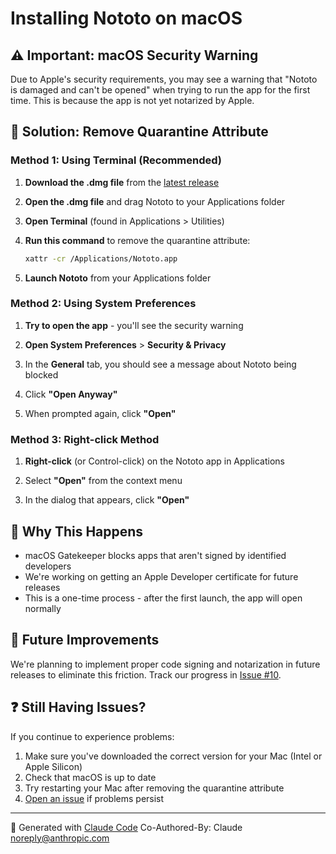 # Installing Nototo on macOS

## ⚠️ Important: macOS Security Warning

Due to Apple's security requirements, you may see a warning that "Nototo is damaged and can't be opened" when trying to run the app for the first time. This is because the app is not yet notarized by Apple.

## 🔧 Solution: Remove Quarantine Attribute

### Method 1: Using Terminal (Recommended)

1. **Download the .dmg file** from the [latest release](https://github.com/tomymaritano/nototo/releases/latest)

2. **Open the .dmg file** and drag Nototo to your Applications folder

3. **Open Terminal** (found in Applications > Utilities)

4. **Run this command** to remove the quarantine attribute:

   ```bash
   xattr -cr /Applications/Nototo.app
   ```

5. **Launch Nototo** from your Applications folder

### Method 2: Using System Preferences

1. **Try to open the app** - you'll see the security warning

2. **Open System Preferences** > **Security & Privacy**

3. In the **General** tab, you should see a message about Nototo being blocked

4. Click **"Open Anyway"**

5. When prompted again, click **"Open"**

### Method 3: Right-click Method

1. **Right-click** (or Control-click) on the Nototo app in Applications

2. Select **"Open"** from the context menu

3. In the dialog that appears, click **"Open"**

## 🔐 Why This Happens

- macOS Gatekeeper blocks apps that aren't signed by identified developers
- We're working on getting an Apple Developer certificate for future releases
- This is a one-time process - after the first launch, the app will open normally

## 🚀 Future Improvements

We're planning to implement proper code signing and notarization in future releases to eliminate this friction. Track our progress in [Issue #10](https://github.com/tomymaritano/nototo/issues/10).

## ❓ Still Having Issues?

If you continue to experience problems:

1. Make sure you've downloaded the correct version for your Mac (Intel or Apple Silicon)
2. Check that macOS is up to date
3. Try restarting your Mac after removing the quarantine attribute
4. [Open an issue](https://github.com/tomymaritano/nototo/issues/new) if problems persist

---

🤖 Generated with [Claude Code](https://claude.ai/code)
Co-Authored-By: Claude <noreply@anthropic.com>
